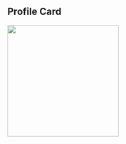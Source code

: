 ## Profile Card

<img src="https://github.com/user-attachments/assets/a6a1b7d0-49c5-46e3-a7b6-ef31f5daf96c" width="250" />
